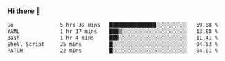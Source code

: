 ### Hi there 👋

<!--
**yeya24/yeya24** is a ✨ _special_ ✨ repository because its `README.md` (this file) appears on your GitHub profile.

Here are some ideas to get you started:

- 🔭 I’m currently working on ...
- 🌱 I’m currently learning ...
- 👯 I’m looking to collaborate on ...
- 🤔 I’m looking for help with ...
- 💬 Ask me about ...
- 📫 How to reach me: ...
- 😄 Pronouns: ...
- ⚡ Fun fact: ...
-->

<!--START_SECTION:waka-->

```txt
Go               5 hrs 39 mins   ███████████████░░░░░░░░░░   59.88 %
YAML             1 hr 17 mins    ███▒░░░░░░░░░░░░░░░░░░░░░   13.68 %
Bash             1 hr 4 mins     ███░░░░░░░░░░░░░░░░░░░░░░   11.41 %
Shell Script     25 mins         █░░░░░░░░░░░░░░░░░░░░░░░░   04.53 %
PATCH            22 mins         █░░░░░░░░░░░░░░░░░░░░░░░░   04.01 %
```

<!--END_SECTION:waka-->
